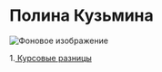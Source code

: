 # Полина Кузьмина

![Фоновое изображение](https://github.com/user-attachments/assets/9de36b73-decd-4782-9d7a-ed786dcb947c)


1.[ Курсовые разницы](https://github.com/financial-forensics-al/Polina/tree/7e8337b48eb2d8ff98472cd038594c8c66f913b6/%D0%9A%D1%83%D1%80%D1%81%D0%BE%D0%B2%D1%8B%D0%B5%20%D1%80%D0%B0%D0%B7%D0%BD%D0%B8%D1%86%D1%8B)
